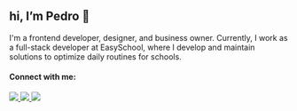 <!-- <img src="logo.svg" width="300px" min-width="300px" max-width="300px" align="right" alt="Logo"> -->

<h2>hi, I’m Pedro 👋</h2>

<p>
I'm a frontend developer, designer, and business owner. Currently, I work as a full-stack developer at EasySchool, where I develop and maintain solutions to optimize daily routines for schools.
</p>

<h4>Connect with me:</h4> 

<div align="left">
  <a href="https://www.instagram.com/pedrolucaslco/" target="_blank" alt="Instagram">
    <img src="https://img.shields.io/badge/-Instagram-000000?style=for-the-badge&logo=Instagram&logoColor=FFF"/>
  </a>
  
  <a href="https://www.linkedin.com/in/pedrolucaslcosta" alt="Linkedin">
    <img src="https://img.shields.io/badge/-Linkedin-000000?style=for-the-badge&logo=Linkedin&logoColor=FFF"/>
  </a>
  
  <a href="http://www.twitter.com/pedrolucaslco" alt="Twitter">
    <img src="https://img.shields.io/badge/-Twitter-000000?style=for-the-badge&logo=Twitter&logoColor=FFF"/>
  </a>
</div>
